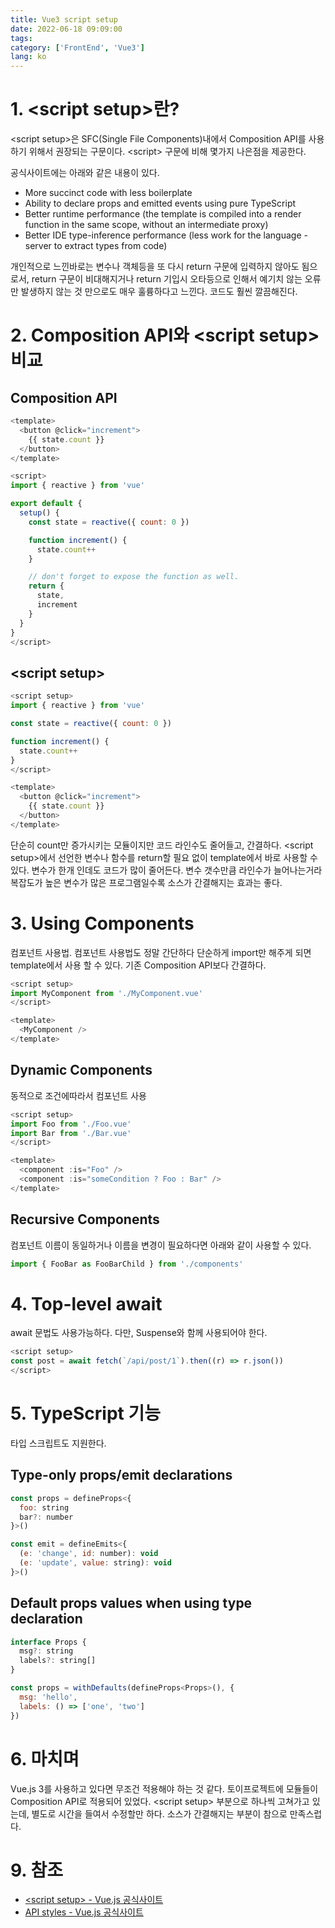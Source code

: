 ```yaml
---
title: Vue3 script setup
date: 2022-06-18 09:09:00
tags:
category: ['FrontEnd', 'Vue3']
lang: ko
---
```

# 1. &lt;script setup&gt;란?
&lt;script setup&gt;은 SFC(Single File Components)내에서 Composition API를 사용하기 위해서 권장되는 구문이다. &lt;script&gt; 구문에 비해 몇가지 나은점을 제공한다.

공식사이트에는 아래와 같은 내용이 있다.
- More succinct code with less boilerplate
- Ability to declare props and emitted events using pure TypeScript
- Better runtime performance (the template is compiled into a render function in the same scope, without an intermediate proxy)
- Better IDE type-inference performance (less work for the language -server to extract types from code)

개인적으로 느낀바로는 변수나 객체등을 또 다시 return 구문에 입력하지 않아도 됨으로서, return 구문이 비대해지거나 return 기입시 오타등으로 인해서 예기치 않는 오류만 발생하지 않는 것 만으로도 매우 훌륭하다고 느낀다. 코드도 훨씬 깔끔해진다.

# 2. Composition API와 &lt;script setup&gt; 비교
## Composition API
```javascript
<template>
  <button @click="increment">
    {{ state.count }}
  </button>
</template>

<script>
import { reactive } from 'vue'

export default {
  setup() {
    const state = reactive({ count: 0 })

    function increment() {
      state.count++
    }

    // don't forget to expose the function as well.
    return {
      state,
      increment
    }
  }
}
</script>
```

## &lt;script setup&gt;
```javascript
<script setup>
import { reactive } from 'vue'

const state = reactive({ count: 0 })

function increment() {
  state.count++
}
</script>

<template>
  <button @click="increment">
    {{ state.count }}
  </button>
</template>
```

단순히 count만 증가시키는 모듈이지만 코드 라인수도 줄어들고, 간결하다. &lt;script setup&gt;에서 선언한 변수나 함수를 return할 필요 없이 template에서 바로 사용할 수 있다. 변수가 한개 인데도 코드가 많이 줄어든다. 변수 갯수만큼 라인수가 늘어나는거라 복잡도가 높은 변수가 많은 프로그램일수록 소스가 간결해지는 효과는 좋다.

# 3. Using Components
컴포넌트 사용법. 컴포넌트 사용법도 정말 간단하다 단순하게 import만 해주게 되면 template에서 사용 할 수 있다. 기존 Composition API보다 간결하다.

```javascript
<script setup>
import MyComponent from './MyComponent.vue'
</script>

<template>
  <MyComponent />
</template>
```

## Dynamic Components 
동적으로 조건에따라서 컴포넌트 사용
```javascript
<script setup>
import Foo from './Foo.vue'
import Bar from './Bar.vue'
</script>

<template>
  <component :is="Foo" />
  <component :is="someCondition ? Foo : Bar" />
</template>
```

## Recursive Components
컴포넌트 이름이 동일하거나 이름을 변경이 필요하다면 아래와 같이 사용할 수 있다.
```javascript
import { FooBar as FooBarChild } from './components'
```

# 4. Top-level await
await 문법도 사용가능하다. 다만, Suspense와 함께 사용되어야 한다.
```javascript
<script setup>
const post = await fetch(`/api/post/1`).then((r) => r.json())
</script>
```

# 5. TypeScript 기능
타입 스크립트도 지원한다. 

## Type-only props/emit declarations

```javascript
const props = defineProps<{
  foo: string
  bar?: number
}>()

const emit = defineEmits<{
  (e: 'change', id: number): void
  (e: 'update', value: string): void
}>()
```

## Default props values when using type declaration
```javascript
interface Props {
  msg?: string
  labels?: string[]
}

const props = withDefaults(defineProps<Props>(), {
  msg: 'hello',
  labels: () => ['one', 'two']
})
```

# 6. 마치며
Vue.js 3를 사용하고 있다면 무조건 적용해야 하는 것 같다. 토이프로젝트에  모듈들이 Composition API로 적용되어 있었다. &lt;script setup&gt; 부분으로 하나씩 고쳐가고 있는데, 별도로 시간을 들여서 수정할만 하다. 소스가 간결해지는 부분이 참으로 만족스럽다. 

# 9. 참조
- [&lt;script setup&gt; - Vue.js 공식사이트](https://vuejs.org/api/sfc-script-setup.html)  
- [API styles - Vue.js 공식사이트](https://vuejs.org/guide/introduction.html#api-styles)